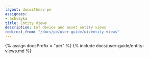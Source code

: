 ```yaml
---
layout: docwithnav-pe
assignees:
- ashvayka
title: Entity Views
description: IoT device and asset entity views
redirect_from: "/docs/pe/user-guide/ui/entity-views"
---
```


{% assign docsPrefix = "pe/" %}
{% include docs/user-guide/entity-views.md %}